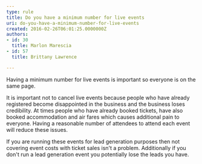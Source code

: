 ```yaml
---
type: rule
title: Do you have a minimum number for live events
uri: do-you-have-a-minimum-number-for-live-events
created: 2016-02-26T06:01:25.0000000Z
authors:
- id: 30
  title: Marlon Marescia
- id: 57
  title: Brittany Lawrence

---
```




<span class='intro'> Having a minimum number for live events is important so everyone is on the same page. </span>

<p>​It is&#160;important not to cancel live events because people who have already registered become disappointed&#160;in the business and the business loses credibility​. At times people who have already booked tickets, have also booked&#160;accommodation and air fares which causes additional pain to everyone. Having a reasonable number of attendees to attend each event will&#160;reduce these issues.</p><p>If you are running these events for lead generation&#160;purposes then not covering event costs with ticket sales isn't a problem. Additionally if&#160;you don't run a lead generation&#160;event you potentially lose the leads&#160;you have.</p>


